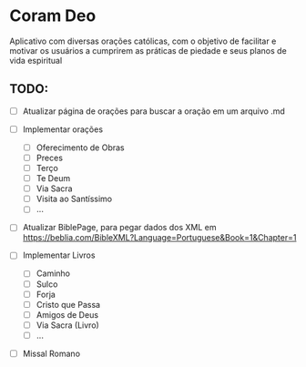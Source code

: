 # Coram Deo

Aplicativo com diversas orações católicas, com o objetivo de facilitar e motivar os usuários a cumprirem as práticas de piedade e seus planos de vida espiritual

## TODO:

- [ ] Atualizar página de orações para buscar a oração em um arquivo .md

- [ ] Implementar orações
  - [ ] Oferecimento de Obras
  - [ ] Preces
  - [ ] Terço
  - [ ] Te Deum
  - [ ] Via Sacra
  - [ ] Visita ao Santíssimo
  - [ ] ...

- [ ] Atualizar BiblePage, para pegar dados dos XML em https://beblia.com/BibleXML?Language=Portuguese&Book=1&Chapter=1

- [ ] Implementar Livros
  - [ ] Caminho
  - [ ] Sulco
  - [ ] Forja
  - [ ] Cristo que Passa
  - [ ] Amigos de Deus
  - [ ] Via Sacra (Livro)
  - [ ] ...

- [ ] Missal Romano

